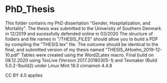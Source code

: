 # PhD_Thesis

This folder contains my PhD dissertation "Gender, Hospitalization, and Mortality". 
The thesis was submitted to the University of Southern Denmark in 12/2019 and sucessfully defended online in 03/2020
The structure of folders and file names in "/THESIS_FILES" should allow you to build a PDF by compiling the "THESIS.tex" file.
The outcome should be identical to the final, and submitted version of my thesis named "THESIS_AHoehn_2019-12-10.pdf"
Tables were created using the Word2Latex macro.
Final build on 08.12.2020 using TexLive (Version 2017.20180305-1) and Texmaker (Build 5.0.2-1build2) under Linux Mint 19.3 cinnamon 4.4.8

CC BY 4.0 applies

